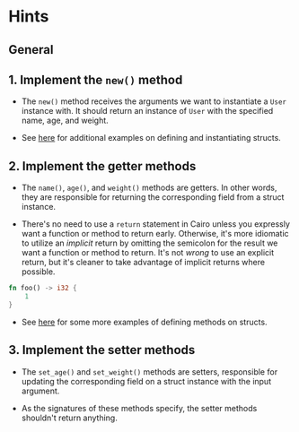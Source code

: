 # Hints

## General

## 1. Implement the `new()` method

- The `new()` method receives the arguments we want to instantiate a `User` instance with.
  It should return an instance of `User` with the specified name, age, and weight.

- See [here][structs] for additional examples on defining and instantiating structs.

## 2. Implement the getter methods

- The `name()`, `age()`, and `weight()` methods are getters.
  In other words, they are responsible for returning the corresponding field from a struct instance.

- There's no need to use a `return` statement in Cairo unless you expressly want a function or method to return early.
  Otherwise, it's more idiomatic to utilize an _implicit_ return by omitting the semicolon for the result we want a function or method to return.
  It's not _wrong_ to use an explicit return, but it's cleaner to take advantage of implicit returns where possible.

```rust
fn foo() -> i32 {
    1
}
```

- See [here][methods] for some more examples of defining methods on structs.

## 3. Implement the setter methods

- The `set_age()` and `set_weight()` methods are setters, responsible for updating the corresponding field on a struct instance with the input argument.

- As the signatures of these methods specify, the setter methods shouldn't return anything.

[structs]: https://book.cairo-lang.org/ch05-01-defining-and-instantiating-structs.html
[methods]: https://book.cairo-lang.org/ch05-03-method-syntax.html
